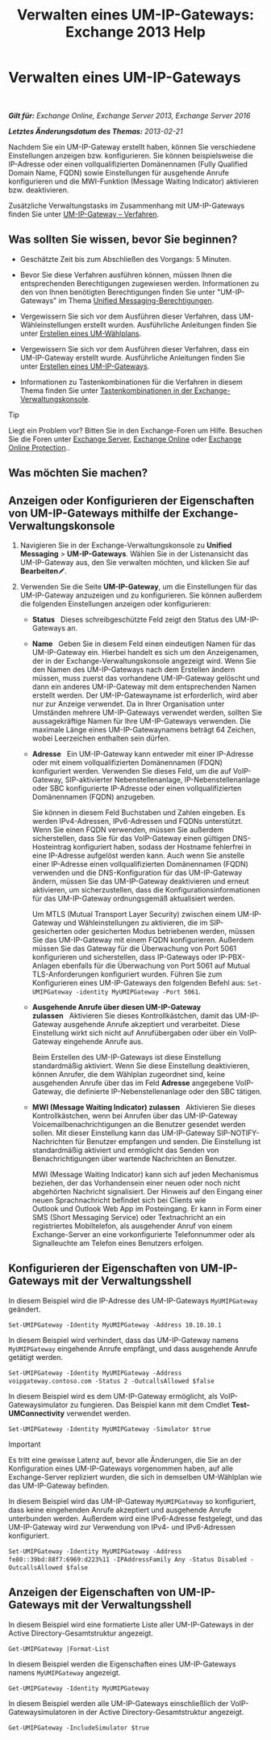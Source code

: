 ﻿---
title: 'Verwalten eines UM-IP-Gateways: Exchange 2013 Help'
TOCTitle: Verwalten eines UM-IP-Gateways
ms:assetid: 387e540f-8c59-42d2-a423-99fcf97e00aa
ms:mtpsurl: https://technet.microsoft.com/de-de/library/Aa997283(v=EXCHG.150)
ms:contentKeyID: 50475322
ms.date: 04/24/2018
mtps_version: v=EXCHG.150
f1_keywords:
- Microsoft.Exchange.Management.SnapIn.Esm.Servers.UnifiedMessaging.UMIPGatewayGeneralPropertyPageControl
ms.translationtype: HT
---

# Verwalten eines UM-IP-Gateways

 

_**Gilt für:** Exchange Online, Exchange Server 2013, Exchange Server 2016_

_**Letztes Änderungsdatum des Themas:** 2013-02-21_

Nachdem Sie ein UM-IP-Gateway erstellt haben, können Sie verschiedene Einstellungen anzeigen bzw. konfigurieren. Sie können beispielsweise die IP-Adresse oder einen vollqualifizierten Domänennamen (Fully Qualified Domain Name, FQDN) sowie Einstellungen für ausgehende Anrufe konfigurieren und die MWI-Funktion (Message Waiting Indicator) aktivieren bzw. deaktivieren.

Zusätzliche Verwaltungstasks im Zusammenhang mit UM-IP-Gateways finden Sie unter [UM-IP-Gateway – Verfahren](https://review.docs.microsoft.com/de-de/exchange/voice-mail-unified-messaging/connect-voice-mail-system/um-ip-gateway-procedures).

## Was sollten Sie wissen, bevor Sie beginnen?

  - Geschätzte Zeit bis zum Abschließen des Vorgangs: 5 Minuten.

  - Bevor Sie diese Verfahren ausführen können, müssen Ihnen die entsprechenden Berechtigungen zugewiesen werden. Informationen zu den von Ihnen benötigten Berechtigungen finden Sie unter "UM-IP-Gateways" im Thema [Unified Messaging-Berechtigungen](unified-messaging-permissions-exchange-2013-help.md).

  - Vergewissern Sie sich vor dem Ausführen dieser Verfahren, dass UM-Wähleinstellungen erstellt wurden. Ausführliche Anleitungen finden Sie unter [Erstellen eines UM-Wählplans](https://review.docs.microsoft.com/de-de/exchange/voice-mail-unified-messaging/connect-voice-mail-system/create-um-dial-plan).

  - Vergewissern Sie sich vor dem Ausführen dieser Verfahren, dass ein UM-IP-Gateway erstellt wurde. Ausführliche Anleitungen finden Sie unter [Erstellen eines UM-IP-Gateways](https://review.docs.microsoft.com/de-de/exchange/voice-mail-unified-messaging/connect-voice-mail-system/create-um-ip-gateway).

  - Informationen zu Tastenkombinationen für die Verfahren in diesem Thema finden Sie unter [Tastenkombinationen in der Exchange-Verwaltungskonsole](keyboard-shortcuts-in-the-exchange-admin-center-exchange-online-protection-help.md).


> [!TIP]
> Liegt ein Problem vor? Bitten Sie in den Exchange-Foren um Hilfe. Besuchen Sie die Foren unter <A href="https://go.microsoft.com/fwlink/p/?linkid=60612">Exchange Server</A>, <A href="https://go.microsoft.com/fwlink/p/?linkid=267542">Exchange Online</A> oder <A href="https://go.microsoft.com/fwlink/p/?linkid=285351">Exchange Online Protection</A>..



## Was möchten Sie machen?

## Anzeigen oder Konfigurieren der Eigenschaften von UM-IP-Gateways mithilfe der Exchange-Verwaltungskonsole

1.  Navigieren Sie in der Exchange-Verwaltungskonsole zu **Unified Messaging** \> **UM-IP-Gateways**. Wählen Sie in der Listenansicht das UM-IP-Gateway aus, den Sie verwalten möchten, und klicken Sie auf **Bearbeiten**![Bearbeitungssymbol](images/Bb124582.6f53ccb2-1f13-4c02-bea0-30690e6ea71d(EXCHG.150).gif "Bearbeitungssymbol").

2.  Verwenden Sie die Seite **UM-IP-Gateway**, um die Einstellungen für das UM-IP-Gateway anzuzeigen und zu konfigurieren. Sie können außerdem die folgenden Einstellungen anzeigen oder konfigurieren:
    
      - **Status**   Dieses schreibgeschützte Feld zeigt den Status des UM-IP-Gateways an.
    
      - **Name**   Geben Sie in diesem Feld einen eindeutigen Namen für das UM-IP-Gateway ein. Hierbei handelt es sich um den Anzeigenamen, der in der Exchange-Verwaltungskonsole angezeigt wird. Wenn Sie den Namen des UM-IP-Gateways nach dem Erstellen ändern müssen, muss zuerst das vorhandene UM-IP-Gateway gelöscht und dann ein anderes UM-IP-Gateway mit dem entsprechenden Namen erstellt werden. Der UM-IP-Gatewayname ist erforderlich, wird aber nur zur Anzeige verwendet. Da in Ihrer Organisation unter Umständen mehrere UM-IP-Gateways verwendet werden, sollten Sie aussagekräftige Namen für Ihre UM-IP-Gateways verwenden. Die maximale Länge eines UM-IP-Gatewaynamens beträgt 64 Zeichen, wobei Leerzeichen enthalten sein dürfen.
    
      - **Adresse**   Ein UM-IP-Gateway kann entweder mit einer IP-Adresse oder mit einem vollqualifizierten Domänennamen (FDQN) konfiguriert werden. Verwenden Sie dieses Feld, um die auf VoIP-Gateway, SIP-aktivierter Nebenstellenanlage, IP-Nebenstellenanlage oder SBC konfigurierte IP-Adresse oder einen vollqualifizierten Domänennamen (FQDN) anzugeben.
        
        Sie können in diesem Feld Buchstaben und Zahlen eingeben. Es werden IPv4-Adressen, IPv6-Adressen und FQDNs unterstützt. Wenn Sie einen FQDN verwenden, müssen Sie außerdem sicherstellen, dass Sie für das VoIP-Gateway einen gültigen DNS-Hosteintrag konfiguriert haben, sodass der Hostname fehlerfrei in eine IP-Adresse aufgelöst werden kann. Auch wenn Sie anstelle einer IP-Adresse einen vollqualifizierten Domänennamen (FQDN) verwenden und die DNS-Konfiguration für das UM-IP-Gateway ändern, müssen Sie das UM-IP-Gateway deaktivieren und erneut aktivieren, um sicherzustellen, dass die Konfigurationsinformationen für das UM-IP-Gateway ordnungsgemäß aktualisiert werden.
        
        Um MTLS (Mutual Transport Layer Security) zwischen einem UM-IP-Gateway und Wähleinstellungen zu aktivieren, die im SIP-gesicherten oder gesicherten Modus betriebenen werden, müssen Sie das UM-IP-Gateway mit einem FQDN konfigurieren. Außerdem müssen Sie das Gateway für die Überwachung von Port 5061 konfigurieren und sicherstellen, dass IP-Gateways oder IP-PBX-Anlagen ebenfalls für die Überwachung von Port 5061 auf Mutual TLS-Anforderungen konfiguriert wurden. Führen Sie zum Konfigurieren eines UM-IP-Gateways den folgenden Befehl aus: `Set-UMIPGateway -identity MyUMIPGateway -Port 5061`.
    
      - **Ausgehende Anrufe über diesen UM-IP-Gateway zulassen**   Aktivieren Sie dieses Kontrollkästchen, damit das UM-IP-Gateway ausgehende Anrufe akzeptiert und verarbeitet. Diese Einstellung wirkt sich nicht auf Anrufübergaben oder über ein VoIP-Gateway eingehende Anrufe aus.
        
        Beim Erstellen des UM-IP-Gateways ist diese Einstellung standardmäßig aktiviert. Wenn Sie diese Einstellung deaktivieren, können Anrufer, die dem Wählplan zugeordnet sind, keine ausgehenden Anrufe über das im Feld **Adresse** angegebene VoIP-Gateway, die definierte IP-Nebenstellenanlage oder den SBC tätigen.
    
      - **MWI (Message Waiting Indicator) zulassen**   Aktivieren Sie dieses Kontrollkästchen, wenn bei Anrufen über das UM-IP-Gateway Voicemailbenachrichtigungen an die Benutzer gesendet werden sollen. Mit dieser Einstellung kann das UM-IP-Gateway SIP-NOTIFY-Nachrichten für Benutzer empfangen und senden. Die Einstellung ist standardmäßig aktiviert und ermöglicht das Senden von Benachrichtigungen über wartende Nachrichten an Benutzer.
        
        MWI (Message Waiting Indicator) kann sich auf jeden Mechanismus beziehen, der das Vorhandensein einer neuen oder noch nicht abgehörten Nachricht signalisiert. Der Hinweis auf den Eingang einer neuen Sprachnachricht befindet sich bei Clients wie Outlook und Outlook Web App im Posteingang. Er kann in Form einer SMS (Short Messaging Service) oder Textnachricht an ein registriertes Mobiltelefon, als ausgehender Anruf von einem Exchange-Server an eine vorkonfigurierte Telefonnummer oder als Signalleuchte am Telefon eines Benutzers erfolgen.

## Konfigurieren der Eigenschaften von UM-IP-Gateways mit der Verwaltungsshell

In diesem Beispiel wird die IP-Adresse des UM-IP-Gateways `MyUMIPGateway` geändert.

    Set-UMIPGateway -Identity MyUMIPGateway -Address 10.10.10.1

In diesem Beispiel wird verhindert, dass das UM-IP-Gateway namens `MyUMIPGateway` eingehende Anrufe empfängt, und dass ausgehende Anrufe getätigt werden.

    Set-UMIPGateway -Identity MyUMIPGateway -Address voipgateway.contoso.com -Status 2 -OutcallsAllowed $false

In diesem Beispiel wird es dem UM-IP-Gateway ermöglicht, als VoIP-Gatewaysimulator zu fungieren. Das Beispiel kann mit dem Cmdlet **Test-UMConnectivity** verwendet werden.

    Set-UMIPGateway -Identity MyUMIPGateway -Simulator $true


> [!IMPORTANT]
> Es tritt eine gewisse Latenz auf, bevor alle Änderungen, die Sie an der Konfiguration eines UM-IP-Gateways vorgenommen haben, auf alle Exchange-Server repliziert wurden, die sich in demselben UM-Wählplan wie das UM-IP-Gateway befinden.



In diesem Beispiel wird das UM-IP-Gateway `MyUMIPGateway` so konfiguriert, dass keine eingehenden Anrufe akzeptiert und ausgehende Anrufe unterbunden werden. Außerdem wird eine IPv6-Adresse festgelegt, und das UM-IP-Gateway wird zur Verwendung von IPv4- und IPv6-Adressen konfiguriert.

    Set-UMIPGateway -Identity MyUMIPGateway -Address fe80::39bd:88f7:6969:d223%11 -IPAddressFamily Any -Status Disabled -OutcallsAllowed $false

## Anzeigen der Eigenschaften von UM-IP-Gateways mit der Verwaltungsshell

In diesem Beispiel wird eine formatierte Liste aller UM-IP-Gateways in der Active Directory-Gesamtstruktur angezeigt.

    Get-UMIPGateway |Format-List

In diesem Beispiel werden die Eigenschaften eines UM-IP-Gateways namens `MyUMIPGateway` angezeigt.

    Get-UMIPGateway -Identity MyUMIPGateway

In diesem Beispiel werden alle UM-IP-Gateways einschließlich der VoIP-Gatewaysimulatoren in der Active Directory-Gesamtstruktur angezeigt.

    Get-UMIPGateway -IncludeSimulator $true

